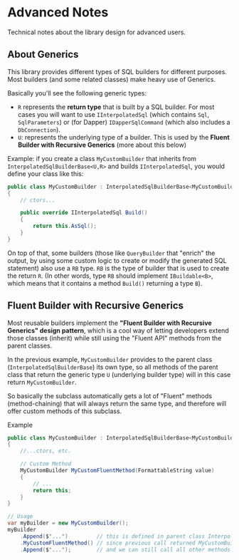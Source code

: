 # Advanced Notes

Technical notes about the library design for advanced users.

## About Generics

This library provides different types of SQL builders for different purposes. Most builders (and some related classes) make heavy use of Generics.  

Basically you'll see the following generic types:

- `R` represents the **return type** that is built by a SQL builder. For most cases you will want to use `IInterpolatedSql` (which contains `Sql`, `SqlParameters`) or (for Dapper) `IDapperSqlCommand` (which also includes a `DbConnection`).
- `U`: represents the underlying type of a builder. This is used by the **Fluent Builder with Recursive Generics** (more about this below)

Example: if you create a class `MyCustomBuilder` that inherits from `InterpolatedSqlBuilderBase<U,R>` and builds `IInterpolatedSql`, you would define your class like this:
```cs
public class MyCustomBuilder : InterpolatedSqlBuilderBase<MyCustomBuilder, IInterpolatedSql>
{
    // ctors...

    public override IInterpolatedSql Build()
    {
        return this.AsSql();
    }
}
```

On top of that, some builders (those like `QueryBuilder` that "enrich" the output, by using some custom logic to create or modify the generated SQL statement) also use a `RB` type. `RB` is the type of builder that is used to create the return `R`. (In other words, type `RB` should implement `IBuildable<B>`, which means that it contains a method `Build()` returning a type `B`).

## Fluent Builder with Recursive Generics

Most reusable builders implement the **"Fluent Builder with Recursive Generics" design pattern**, which is a cool way of letting developers extend those classes (inherit) while still using the "Fluent API" methods from the parent classes.

In the previous example, `MyCustomBuilder` provides to the parent class (`InterpolatedSqlBuilderBase`) its own type, so all methods of the parent class that return the generic type `U` (underlying builder type) will in this case return `MyCustomBuilder`.

So basically the subclass automatically gets a lot of "Fluent" methods (method-chaining) that will always return the same type, and therefore will offer custom methods of this subclass.

Example
```cs
public class MyCustomBuilder : InterpolatedSqlBuilderBase<MyCustomBuilder, IInterpolatedSql>
{
    //...ctors, etc.

    // Custom Method
    MyCustomBuilder MyCustomFluentMethod(FormattableString value)
    { 
        // ...
        return this;
    }
}

// Usage
var myBuilder = new MyCustomBuilder();
myBuilder
    .Append($"...")         // this is defined in parent class InterpolatedSqlBuilderBase<U,R>, and will return type U
    .MyCustomFluentMethod() // since previous call returned MyCustomBuilder, we can call our custom method
    .Append($"...");        // and we can still call all other methods
```

